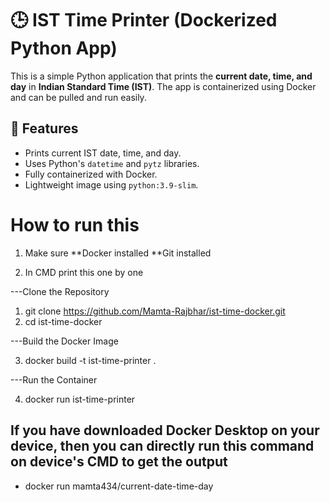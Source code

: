 # 🕒 IST Time Printer (Dockerized Python App)

This is a simple Python application that prints the **current date, time, and day** in **Indian Standard Time (IST)**. The app is containerized using Docker and can be pulled and run easily.

## 📌 Features
- Prints current IST date, time, and day.
- Uses Python's `datetime` and `pytz` libraries.
- Fully containerized with Docker.
- Lightweight image using `python:3.9-slim`.

# How to run this 
1) Make sure 
**Docker installed
**Git installed

2) In CMD print this one by one

---Clone the Repository   

1.  git clone https://github.com/Mamta-Rajbhar/ist-time-docker.git
2.  cd ist-time-docker

---Build the Docker Image

3.  docker build -t ist-time-printer .

---Run the Container

4.  docker run ist-time-printer


## If you have downloaded Docker Desktop on your device,  then you can directly run this command on device's CMD to get the output

- docker run mamta434/current-date-time-day



